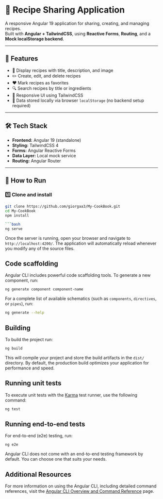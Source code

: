 # 🍳 Recipe Sharing Application

A responsive Angular 19 application for sharing, creating, and managing recipes.  
Built with **Angular + TailwindCSS**, using **Reactive Forms**, **Routing**, and a **Mock localStorage backend**.

---

## 🚀 Features
- 🧁 Display recipes with title, description, and image  
- ✏️ Create, edit, and delete recipes  
- ❤️ Mark recipes as favorites  
- 🔍 Search recipes by title or ingredients  
- 🧩 Responsive UI using TailwindCSS  
- 💾 Data stored locally via browser `localStorage` (no backend setup required)

---

## 🛠️ Tech Stack
- **Frontend:** Angular 19 (standalone)
- **Styling:** TailwindCSS 4
- **Forms:** Angular Reactive Forms
- **Data Layer:** Local mock service
- **Routing:** Angular Router

---

## 🧩 How to Run

### 1️⃣ Clone and install
```bash
git clone https://github.com/giorgaa3/My-CookBook.git
cd My-CookBook
npm install

```bash
ng serve
```

Once the server is running, open your browser and navigate to `http://localhost:4200/`. The application will automatically reload whenever you modify any of the source files.

## Code scaffolding

Angular CLI includes powerful code scaffolding tools. To generate a new component, run:

```bash
ng generate component component-name
```

For a complete list of available schematics (such as `components`, `directives`, or `pipes`), run:

```bash
ng generate --help
```

## Building

To build the project run:

```bash
ng build
```

This will compile your project and store the build artifacts in the `dist/` directory. By default, the production build optimizes your application for performance and speed.

## Running unit tests

To execute unit tests with the [Karma](https://karma-runner.github.io) test runner, use the following command:

```bash
ng test
```

## Running end-to-end tests

For end-to-end (e2e) testing, run:

```bash
ng e2e
```

Angular CLI does not come with an end-to-end testing framework by default. You can choose one that suits your needs.

## Additional Resources

For more information on using the Angular CLI, including detailed command references, visit the [Angular CLI Overview and Command Reference](https://angular.dev/tools/cli) page.
